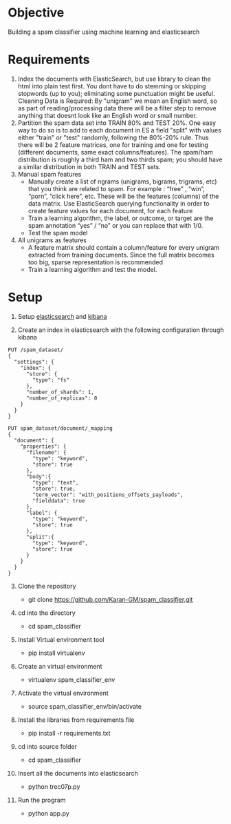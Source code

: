 # Objective
Building a spam classifier using machine learning and elasticsearch

# Requirements
1. Index the documents with ElasticSearch, but use library to clean the html into plain test first. You dont have to do stemming or skipping stopwords (up to you); eliminating some punctuation might be useful. 
Cleaning Data is Required: By "unigram" we mean an English word, so as part of reading/processing data there will be a filter step to remove anything that doesnt look like an English word or small number.
2. Partition the spam data set into TRAIN 80% and TEST 20%. One easy way to do so is to add to each document in ES a field "split" with values either "train" or "test" randomly, following the 80%-20% rule. Thus there will be 2 feature matrices, one for training and one for testing (different documents, same exact columns/features). The spam/ham distribution is roughly a third ham and two thirds spam; you should have a similar distribution in both TRAIN and TEST sets.
3. Manual spam features
    - Manually create a list of ngrams (unigrams, bigrams, trigrams, etc) that you think are related to spam. For example : “free” , “win”, “porn”, “click here”, etc. These will be the features (columns) of the data matrix. Use ElasticSearch querying functionality in order to create feature values for each document, for each feature
    - Train a learning algorithm, the label, or outcome, or target are the spam annotation “yes” / “no” or you can replace that with 1/0.
    - Test the spam model
4. All unigrams as features
    - A feature matrix should contain a column/feature for every unigram extracted from training documents. Since the full matrix becomes too big, sparse representation is recommended
    - Train a learning algorithm and test the model.
    
 # Setup
1. Setup [elasticsearch](https://www.elastic.co/guide/en/elasticsearch/reference/current/install-elasticsearch.html) and [kibana](https://www.elastic.co/guide/en/kibana/current/install.html) 

2. Create an index in elasticsearch with the following configuration through kibana

```
PUT /spam_dataset/
{
  "settings": {
    "index": {
      "store": {
        "type": "fs" 
      },
      "number_of_shards": 1,
      "number_of_replicas": 0
    }
  }
}
```
```
PUT spam_dataset/document/_mapping
{ 
  "document": { 
    "properties": { 
      "filename": { 
        "type": "keyword", 
        "store": true 
      },
      "body":{ 
        "type": "text", 
        "store": true,
        "term_vector": "with_positions_offsets_payloads",
        "fielddata": true
      },
      "label": { 
        "type": "keyword", 
        "store": true 
      },
      "split":{ 
        "type": "keyword", 
        "store": true 
      }
    } 
  } 
}
```
3. Clone the repository<br/>
	  * git clone https://github.com/Karan-GM/spam_classifier.git<br/>

4. cd into the directory<br/>
	  * cd spam_classifier<br/>

5. Install Virtual environment tool<br/> 
	  * pip install virtualenv<br/>

6. Create an virtual environment<br/> 
	  * virtualenv spam_classifier_env<br/>

7. Activate the virtual environment<br/>
	  * source spam_classifier_env/bin/activate<br/>

8. Install the libraries from requirements file<br/> 
	  * pip install -r requirements.txt<br/>

9. cd into source folder
	  * cd spam_classifier<br/>

9. Insert all the documents into elasticsearch<br/> 
	  * python trec07p.py<br/> 
    
10. Run the program
    * python app.py<br/> 
